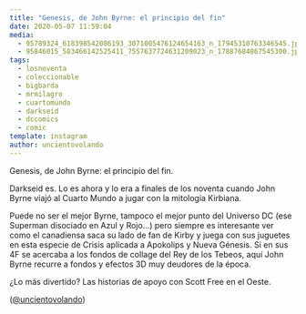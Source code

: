 ```yaml
---
title: "Genesis, de John Byrne: el principio del fin"
date: 2020-05-07 11:59:04
media: 
  - 95789324_618398542086193_3071005476124654163_n_17945310763346545.jpg
  - 95846015_583466142525411_7557637724631209023_n_17887684867545300.jpg
tags: 
  - losnoventa
  - coleccionable
  - bigbarda
  - mrmilagro
  - cuartomundo
  - darkseid
  - dccomics
  - comic
template: instagram
author: uncientovolando
---
```


Genesis, de John Byrne: el principio del fin.

Darkseid es. Lo es ahora y lo era a finales de los noventa cuando John Byrne viajó al Cuarto Mundo a jugar con la mitología Kirbiana.

Puede no ser el mejor Byrne, tampoco el mejor punto del Universo DC (ese Superman disociado en Azul y Rojo...) pero siempre es interesante ver como el canadiensa saca su lado de fan de Kirby y juega con sus juguetes en esta especie de Crisis aplicada a Apokolips y Nueva Génesis. Si en sus 4F se acercaba a los fondos de collage del Rey de los Tebeos, aquí John Byrne recurre a fondos y efectos 3D muy deudores de la época.

¿Lo más divertido? Las historias de apoyo con Scott Free en el Oeste.

([@uncientovolando](https://instagram.com/uncientovolando))
